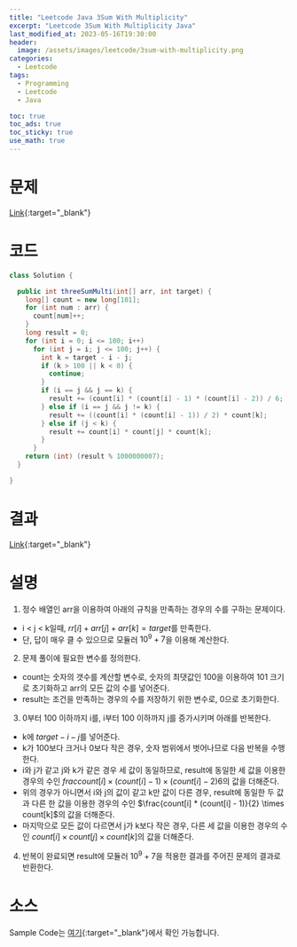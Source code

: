```yaml
---
title: "Leetcode Java 3Sum With Multiplicity"
excerpt: "Leetcode 3Sum With Multiplicity Java"
last_modified_at: 2023-05-16T19:30:00
header:
  image: /assets/images/leetcode/3sum-with-multiplicity.png
categories:
  - Leetcode
tags:
  - Programming
  - Leetcode
  - Java

toc: true
toc_ads: true
toc_sticky: true
use_math: true
---
```

# 문제
[Link](https://leetcode.com/problems/3sum-with-multiplicity){:target="_blank"}

# 코드
```java
class Solution {

  public int threeSumMulti(int[] arr, int target) {
    long[] count = new long[101];
    for (int num : arr) {
      count[num]++;
    }
    long result = 0;
    for (int i = 0; i <= 100; i++)
      for (int j = i; j <= 100; j++) {
        int k = target - i - j;
        if (k > 100 || k < 0) {
          continue;
        }
        if (i == j && j == k) {
          result += (count[i] * (count[i] - 1) * (count[i] - 2)) / 6;
        } else if (i == j && j != k) {
          result += ((count[i] * (count[i] - 1)) / 2) * count[k];
        } else if (j < k) {
          result += count[i] * count[j] * count[k];
        }
      }
    return (int) (result % 1000000007);
  }

}
```

# 결과
[Link](https://leetcode.com/problems/3sum-with-multiplicity/submissions/951356541/){:target="_blank"}

# 설명
1. 정수 배열인 arr을 이용하여 아래의 규칙을 만족하는 경우의 수를 구하는 문제이다.
- i < j < k일때, $rr[i] + arr[j] + arr[k] = target$를 만족한다.
- 단, 답이 매우 클 수 있으므로 모듈러 $10^9 + 7$을 이용해 계산한다.

2. 문제 풀이에 필요한 변수를 정의한다.
- count는 숫자의 갯수를 계산할 변수로, 숫자의 최댓값인 100을 이용하여 101 크기로 초기화하고 arr의 모든 값의 수를 넣어준다.
- result는 조건을 만족하는 경우의 수를 저장하기 위한 변수로, 0으로 초기화한다.

3. 0부터 100 이하까지 i를, i부터 100 이하까지 j를 증가시키며 아래를 반복한다.
- k에 $target - i - j$를 넣어준다.
- k가 100보다 크거나 0보다 작은 경우, 숫자 범위에서 벗어나므로 다음 반복을 수행한다.
- i와 j가 같고 j와 k가 같은 경우 세 값이 동일하므로, result에 동일한 세 값을 이용한 경우의 수인 $frac{count[i] \times (count[i] - 1) \times (count[i] - 2)}{6}$의 값을 더해준다.
- 위의 경우가 아니면서 i와 j의 값이 같고 k만 값이 다른 경우, result에 동일한 두 값과 다른 한 값을 이용한 경우의 수인 $\frac{count[i] * (count[i] - 1)}{2} \times count[k]$의 값을 더해준다.
- 마지막으로 모든 값이 다르면서 j가 k보다 작은 경우, 다른 세 값을 이용한 경우의 수인 $count[i] \times count[j] \times count[k]$의 값을 더해준다.

4. 반복이 완료되면 result에 모듈러 $10^9 + 7$을 적용한 결과를 주어진 문제의 결과로 반환한다.

# 소스
Sample Code는 [여기](https://github.com/GracefulSoul/leetcode/blob/master/src/main/java/gracefulsoul/problems/ThreeSumWithMultiplicity.java){:target="_blank"}에서 확인 가능합니다.